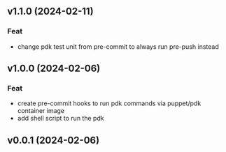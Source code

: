 ## v1.1.0 (2024-02-11)

### Feat

- change pdk test unit from pre-commit to always run pre-push instead

## v1.0.0 (2024-02-06)

### Feat

- create pre-commit hooks to run pdk commands via puppet/pdk container image
- add shell script to run the pdk

## v0.0.1 (2024-02-06)
